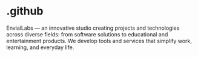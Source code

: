# .github
EnvialLabs — an innovative studio creating projects and technologies across diverse fields: from software solutions to educational and entertainment products. We develop tools and services that simplify work, learning, and everyday life.
